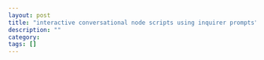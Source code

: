 ```yaml
---
layout: post
title: "interactive conversational node scripts using inquirer prompts"
description: ""
category: 
tags: []
---
```


